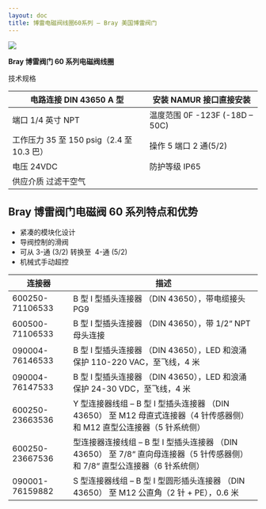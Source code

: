 ```yaml
---
layout: doc
title: 博雷电磁阀线圈60系列 – Bray 美国博雷阀门
---
```


![](/2022/10/download-4.png)

**Bray 博雷阀门 60 系列电磁阀线圈**

技术规格

| 电路连接 DIN 43650 A 型                   | 安装 NAMUR 接口直接安装        |
| ----------------------------------------- | ------------------------------ |
| 端口 1/4 英寸 NPT                         | 温度范围 0F -123F (-18D – 50C) |
| 工作压力 35 至 150 psig（2.4 至 10.3 巴） | 操作 5 端口 2 通(5/2)          |
| 电压 24VDC                                | 防护等级 IP65                  |
| 供应介质 过滤干空气                       |                                |

## Bray 博雷阀门电磁阀 60 系列特点和优势

- 紧凑的模块化设计
- 导阀控制的滑阀
- 可从 3-通 (3/2) 转换至  4-通 (5/2)
- 机械式手动超控

| 连接器          | 描述                                                                                                                        |
| --------------- | --------------------------------------------------------------------------------------------------------------------------- |
| 600250-71106533 | B 型 I 型插头连接器 （DIN 43650），带电缆接头 PG9                                                                           |
| 600500-71106533 | B 型 I 型插头连接器 （DIN 43650），带 1/2“ NPT 母头连接                                                                     |
| 090004-76146533 | B 型 I 型插头连接器 （DIN 43650），LED 和浪涌保护 110-220 VAC，至飞线，4 米                                                 |
| 090004-76147533 | B 型 I 型插头连接器 （DIN 43650），LED 和浪涌保护 24-30 VDC，至飞线，4 米                                                   |
| 600250-23663536 | Y 型连接器线组 – B 型 I 型插头连接器 （DIN 43650） 至 M12 母直式连接器（4 针传感器侧）和 M12 直型公连接器（5 针系统侧）     |
| 600250-23667536 | 型连接器连接线组 – B 型 I 型插头连接器 （DIN 43650） 至 7/8“ 直向母连接器（5 针传感器侧）和 7/8“ 直型公连接器（6 针系统侧） |
| 090001-76159882 | S 型连接器线组 – B 型 I 型圆形插头连接器 （DIN 43650） 至 M12 公直角（2 针 + PE），0.6 米                                   |
